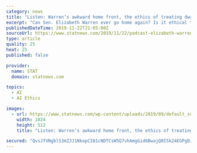 ```yaml
---
category: news
title: "Listen: Warren’s awkward home front, the ethics of treating dwarfism, and the sound of STAT Summit"
excerpt: "Can Sen. Elizabeth Warren ever go home again? Is it ethical to make little people taller? And when will AI come up with a new drug? We discuss all that and more on the latest episode of “The Readout LOUD,” STAT’s biotech podcast. First, STAT ..."
publishedDateTime: 2019-11-22T21:05:00Z
sourceUrl: https://www.statnews.com/2019/11/22/podcast-elizabeth-warren-ethics-of-treating-dwarfism/
type: article
quality: 25
heat: 25
published: false

provider:
  name: STAT
  domain: statnews.com

topics:
  - AI
  - AI Ethics

images:
  - url: https://www.statnews.com/wp-content/uploads/2019/09/default_social_image-1024x512.png
    width: 1024
    height: 512
    title: "Listen: Warren’s awkward home front, the ethics of treating dwarfism, and the sound of STAT Summit"

secured: "QvsJfVNgblS3mZJJ1NkopCI81cNDTCsW5Q7vhAmgGid6BwajQ0I5k24EGPgDJ+V4bdwQ61dRwusgv4vif3RQwzgapa56hXZSJrn5eHuD2NumAVlpXMyGHV8OnqzN3/ddU3cbU0OtTDusSD/0Y4vClb/OtKlCX7Ymi3UjgH/0yBclofQp9fPpax4wm1E5BzO41jXL2Ls9BTj2+qqdzj3a+7p8QTz/RTS1ess0FJBfczg5qMXwsP5SDPGeJesPqAQk10r6tp2ePfEF9SLQgPlV0w==;DUDgJgHu2gYhNJVbjmTzpQ=="
---
```


